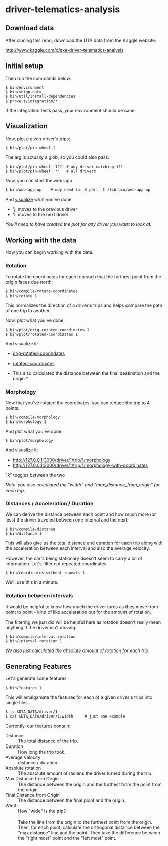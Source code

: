 # driver-telematics-analysis

## Download data

After cloning this repo, download the DTA data from the Kaggle website:

http://www.kaggle.com/c/axa-driver-telematics-analysis

## Initial setup

Then run the commands below.

```
$ bin/environment
$ bin/setup-data
$ bin/util/install-dependencies
$ prove t/integration/*
```

If the integration tests pass, your environment should be sane.

## Visualization

Now, plot a given driver's trips:

```
$ bin/plot/pin-wheel 1
```

The arg is actually a glob, so you could also pass:

```
$ bin/plot/pin-wheel '1??' # any driver matching 1??
$ bin/plot/pin-wheel '*'   # all drivers
```

Now, you can start the web-app.

```
$ bin/web-app-up    # may need to: $ perl -I./lib bin/web-app-up
```

And [visualize](http://127.0.0.1:3000/driver/1/pin-wheel) what you've done.

* 'j' moves to the previous driver
* 'l' moves to the next driver

*You'll need to have created the plot for any driver you want to look at.*

## Working with the data

Now you can begin working with the data.

### Rotation

To rotate the coordinates for each trip such that the furthest point from the origin faces due north:

```
$ bin/compile/rotate-coordinates
$ bin/rotate 1
```

This normalizes the direction of a driver's trips and helps compare the path of one trip to another.

Now, plot what you've done:

```
$ bin/plot/orig-rotated-coordinates 1
$ bin/plot/rotated-coordinates 1
```

And visualize it:
* [orig-rotated-coorindates](http://127.0.0.1:3000/driver/1/trip/1/orig-rotated-coordinates)
* [rotated-coordinates](http://127.0.0.1:3000/driver/1/trip/1/rotated-coordinates)

* This also calculated the distance between the final destination and the origin *

### Morphology

Now that you've rotated the coordinates, you can reduce the trip to 4 points.

```
$ bin/compile/morphology
$ bin/morphology 1
```

And plot what you've done:

```
$ bin/plot/morphology
```

And visualize it:

* http://127.0.0.1:3000/driver/1/trip/1/morphology
* http://127.0.0.1:3000/driver/1/trip/1/morphology-with-coordinates

"*k*" toggles between the two

*Note: you also calculated the "width" and "max_distance_from_origin" for each trip.*


### Distances / Acceleration / Duration

We can derive the distance between each point and how much more (or less) the driver traveled between one interval and the next:

```
$ bin/compile/distance
$ bin/distance 1
```

This will also give us the total distance and duration for each trip along with the acceleration between each interval and also the average velocity.

However, the car's being stationary doesn't seem to carry a lot of information. Let's filter out repeated coordinates.

```
$ bin/coordinates-without-repeats 1
```

We'll use this in a minute.

### Rotation between intervals

It would be helpful to know how much the driver turns as they move from point to point - kind of like acceleration but for the amount of rotation.

The filtering we just did will be helpful here as rotation doesn't really mean anything if the driver isn't moving.

```
$ bin/compile/interval-rotation
$ bin/interval-rotation 1
```

*We also just calculated the absolute amount of rotation for each trip*

## Generating Features

Let's generate some features:

```
$ bin/features 1
```

This will amalgamate the features for each of a given driver's trips into single files.

```
$ ls $DTA_DATA/driver/1
$ cat $DTA_DATA/driver/1/width     # just one example
```

Currently, our features contain:

<dl>
  <dt>Distance</dt>
  <dd>The total distance of the trip.</dd>

  <dt>Duration</dt>
  <dd>How long the trip took.</dd>

  <dt>Average Velocity</dt>
  <dd>distance / duration</dd>

  <dt>Absolute rotation</dt>
  <dd>The absolute amount of radians the driver turned during the trip.</dd>

  <dt>Max Distance from Origin</dt>
  <dd>The distance between the origin and the furthest from the point from the origin.</dd>

  <dt>Final Distance from Origin</dt>
  <dd>The distance between the final point and the origin.</dd>

  <dt>Width</dt>
  <dd>How "wide" is the trip?<br><br>Take the line from the origin to the furthest point from the origin. Then, for each point, calculate the orthogonal distance between the "max distance" line and the point. Then take the difference between the "right most" point and the "left most" point.</dd>
</dl>
